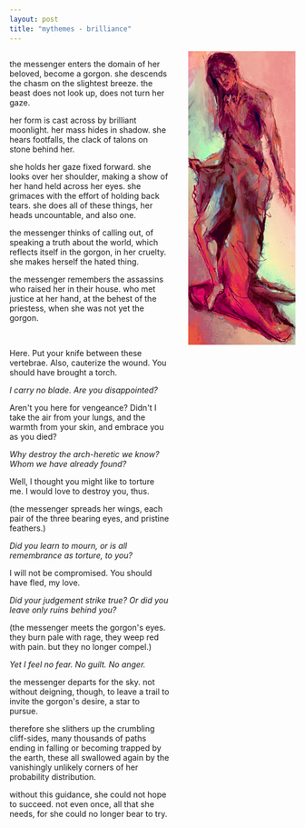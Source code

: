```yaml
---
layout: post
title: "mythemes - brilliance"
---
```


<style>
  .double {
    display: grid;
  	grid-template-columns: 3fr 2fr;
  	grid-column-gap: 2rem;
  }
</style>

<div class="double" markdown="1">
<div markdown="1">  

  the messenger enters the domain of her beloved, become a gorgon. she descends the chasm on the slightest breeze. the beast does not look up, does not turn her gaze.
  
  her form is cast across by brilliant moonlight. her mass hides in shadow. she hears footfalls, the clack of talons on stone behind her.
  
  she holds her gaze fixed forward. she looks over her shoulder, making a show of her hand held across her eyes. she grimaces with the effort of holding back tears. she does all of these things, her heads uncountable, and also one.
  
  the messenger thinks of calling out, of speaking a truth about the world, which reflects itself in the gorgon, in her cruelty. she makes herself the hated thing.
  
  the messenger remembers the assassins who raised her in their house. who met justice at her hand, at the behest of the priestess, when she was not yet the gorgon.
  
  <br/>
  
  Here. Put your knife between these vertebrae. Also, cauterize the wound. You should have brought a torch.
  
  *I carry no blade. Are you disappointed?*
  
  Aren't you here for vengeance? Didn't I take the air from your lungs, and the warmth from your skin, and embrace you as you died?
  
  *Why destroy the arch-heretic we know? Whom we have already found?*
  
  Well, I thought you might like to torture me. I would love to destroy you, thus.
  
  (the messenger spreads her wings, each pair of the three bearing eyes, and pristine feathers.)

  *Did you learn to mourn, or is all remembrance as torture, to you?*

  I will not be compromised. You should have fled, my love.

  *Did your judgement strike true? Or did you leave only ruins behind you?*

  (the messenger meets the gorgon's eyes. they burn pale with rage, they weep red with pain. but they no longer compel.)
 
  *Yet I feel no fear. No guilt. No anger.*

  the messenger departs for the sky. not without deigning, though, to leave a trail to invite the gorgon's desire, a star to pursue.
  
  therefore she slithers up the crumbling cliff-sides, many thousands of paths ending in falling or becoming trapped by the earth, these all swallowed again by the vanishingly unlikely corners of her probability distribution.
  
  without this guidance, she could not hope to succeed. not even once, all that she needs, for she could no longer bear to try.
  
</div>

<img src="/assets/blog/paints/virtue.png" style="max-height: 900px;"/>

</div>